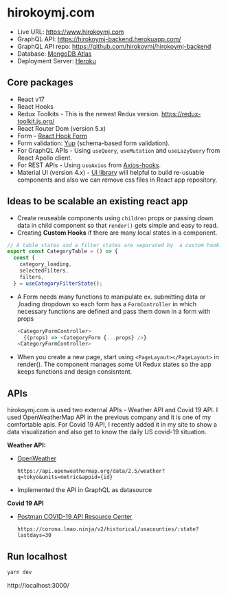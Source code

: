 # hirokoymj.com

- Live URL: https://www.hirokoymj.com
- GraphQL API: https://hirokoymj-backend.herokuapp.com/
- GraphQL API repo: https://github.com/hirokoymj/hirokoymj-backend
- Database: [MongoDB Atlas](https://www.mongodb.com/cloud/atlas)
- Deployment Server: [Heroku](https://dashboard.heroku.com/apps)

## Core packages

- React v17
- React Hooks
- Redux Toolkits - This is the newest Redux version. https://redux-toolkit.js.org/
- React Router Dom (version 5.x)
- Form - [React Hook Form](https://react-hook-form.com/)
- Form validation: [Yup](https://react-hook-form.com/get-started#SchemaValidation) (schema-based form validation).
- For GraphQL APIs - Using `useQuery`, `useMutation` and `useLazyQuery` from React Apollo client.
- For REST APIs - Using `useAxios` from [Axios-hooks](https://github.com/simoneb/axios-hooks).
- Material UI (version 4.x) - [UI library](https://v4.mui.com/) will helpful to build re-usuable components and also we can remove css files in React app repository.

## Ideas to be scalable an existing react app

- Create reuseable components using `children` props or passing down data in child component so that `render()` gets simple and easy to read.
- Creating **Custom Hooks** if there are many local states in a component.

```js
// A table states and a filter states are separated by  a custom hook.
export const CategoryTable = () => {
  const {
    category_loading,
    selectedFilters,
    filters,
  } = useCategoryFilterState();
```

- A Form needs many functions to manipulate ex. submitting data or ,loading dropdown so each form has a `FormController` in which necessary functions are defined and pass them down in a form with props

  ```js
  <CategoryFormController>
    {(props) => <CategoryForm {...props} />}
  <CategoryFormController>
  ```

- When you create a new page, start using `<PageLayout></PageLayout>` in render(). The component manages some UI Redux states so the app keeps functions and design consisntent.

## APIs

hirokoymj.com is used two external APIs - Weather API and Covid 19 API. I used OpenWeatherMap API in the previous company and it is one of my comfortable apis. For Covid 19 API, I recently added it in my site to show a data visualization and also get to know the daily US covid-19 situation.

**Weather API:**

- [OpenWeather](https://openweathermap.org/api)

  ```text
  https://api.openweathermap.org/data/2.5/weather?q=tokyo&units=metric&appid={id}
  ```

- Implemented the API in GraphQL as datasource

**Covid 19 API**

- [Postman COVID-19 API Resource Center](https://postman-toolboxes.github.io/covid-19/)

  ```text
  https://corona.lmao.ninja/v2/historical/usacounties/:state?lastdays=30
  ```

## Run localhost

```js
yarn dev
```

http://localhost:3000/

